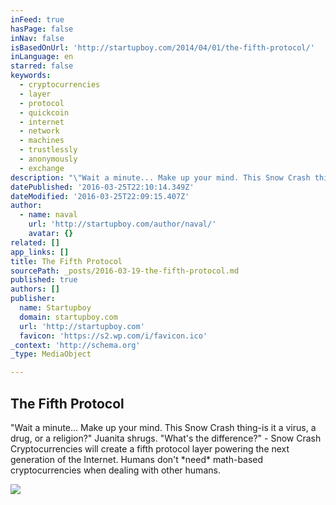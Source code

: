```yaml
---
inFeed: true
hasPage: false
inNav: false
isBasedOnUrl: 'http://startupboy.com/2014/04/01/the-fifth-protocol/'
inLanguage: en
starred: false
keywords:
  - cryptocurrencies
  - layer
  - protocol
  - quickcoin
  - internet
  - network
  - machines
  - trustlessly
  - anonymously
  - exchange
description: "\"Wait a minute... Make up your mind. This Snow Crash thing-is it a virus, a drug, or a religion?\" Juanita shrugs. \"What's the difference?\" - Snow Crash Cryptocurrencies will create a fifth protocol layer powering the next generation of the Internet. Humans don't *need* math-based cryptocurrencies when dealing with other humans."
datePublished: '2016-03-25T22:10:14.349Z'
dateModified: '2016-03-25T22:09:15.407Z'
author:
  - name: naval
    url: 'http://startupboy.com/author/naval/'
    avatar: {}
related: []
app_links: []
title: The Fifth Protocol
sourcePath: _posts/2016-03-19-the-fifth-protocol.md
published: true
authors: []
publisher:
  name: Startupboy
  domain: startupboy.com
  url: 'http://startupboy.com'
  favicon: 'https://s2.wp.com/i/favicon.ico'
_context: 'http://schema.org'
_type: MediaObject

---
```

<article style=""><h1>The Fifth Protocol</h1><p>"Wait a minute... Make up your mind. This Snow Crash thing-is it a virus, a drug, or a religion?" Juanita shrugs. "What's the difference?" - Snow Crash Cryptocurrencies will create a fifth protocol layer powering the next generation of the Internet. Humans don't *need* math-based cryptocurrencies when dealing with other humans.</p><img src="https://s0.wp.com/i/blank.jpg" /></article>